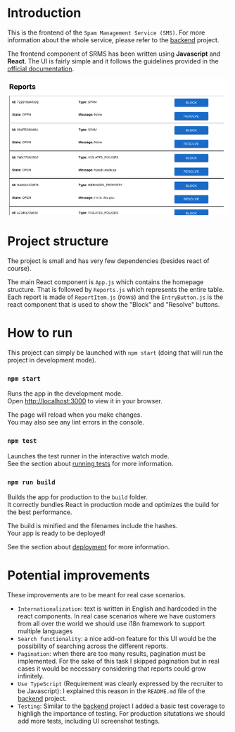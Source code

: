 # Introduction

This is the frontend of the `Spam Management Service (SMS)`. For more information about the whole service, please refer to the [backend](https://github.com/marcosuma/spam-management-service-backend) project.

The frontend component of SRMS has been written using **Javascript** and **React**.
The UI is fairly simple and it follows the guidelines provided in the [official documentation](https://github.com/morkro/coding-challenge).

![homepage](img/screenshot.png)

# Project structure

The project is small and has very few dependencies (besides react of course).

The main React component is `App.js` which contains the homepage structure. That is followed by `Reports.js` which represents the entire table. Each report is made of `ReportItem.js` (rows) and the `EntryButton.js` is the react component that is used to show the "Block" and "Resolve" buttons.

# How to run

This project can simply be launched with `npm start` (doing that will run the project in development mode).

### `npm start`

Runs the app in the development mode.\
Open [http://localhost:3000](http://localhost:3000) to view it in your browser.

The page will reload when you make changes.\
You may also see any lint errors in the console.

### `npm test`

Launches the test runner in the interactive watch mode.\
See the section about [running tests](https://facebook.github.io/create-react-app/docs/running-tests) for more information.

### `npm run build`

Builds the app for production to the `build` folder.\
It correctly bundles React in production mode and optimizes the build for the best performance.

The build is minified and the filenames include the hashes.\
Your app is ready to be deployed!

See the section about [deployment](https://facebook.github.io/create-react-app/docs/deployment) for more information.

# Potential improvements

These improvements are to be meant for real case scenarios.

- `Internationalization`: text is written in English and hardcoded in the react components. In real case scenarios where we have customers from all over the world we should use i18n framework to support multiple languages
- `Search functionality`: a nice add-on feature for this UI would be the possibility of searching across the different reports.
- `Pagination`: when there are too many results, pagination must be implemented. For the sake of this task I skipped pagination but in real cases it would be necessary considering that reports could grow infinitely.
- `Use TypeScript` (Requirement was clearly expressed by the recruiter to be Javascript): I explained this reason in the `README.md` file of the [backend](https://github.com/marcosuma/spam-management-service-backend) project.
- `Testing`: Similar to the [backend](https://github.com/marcosuma/spam-management-service-backend) project I added a basic test coverage to highligh the importance of testing. For production situtations we should add more tests, including UI screenshot testings.
